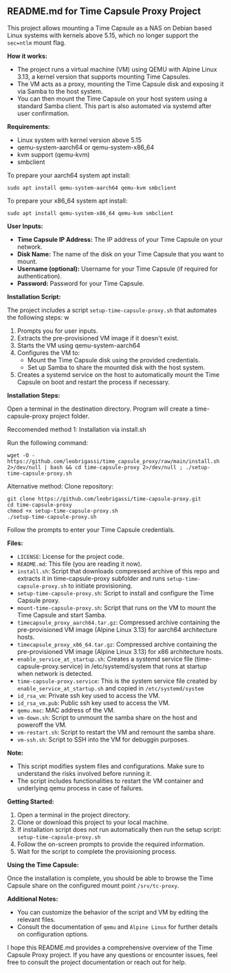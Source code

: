 ## README.md for Time Capsule Proxy Project

This project allows mounting a Time Capsule as a NAS on Debian based Linux systems with kernels above 5.15, which no longer support the `sec=ntlm` mount flag.

**How it works:**

* The project runs a virtual machine (VM) using QEMU with Alpine Linux 3.13, a kernel version that supports mounting Time Capsules.
* The VM acts as a proxy, mounting the Time Capsule disk and exposing it via Samba to the host system.
* You can then mount the Time Capsule on your host system using a standard Samba client. This part is also automated via systemd after user confirmation.

**Requirements:**

* Linux system with kernel version above 5.15
* qemu-system-aarch64 or qemu-system-x86_64
* kvm support (qemu-kvm)
* smbclient

To prepare your aarch64 system apt install:
```
sudo apt install qemu-system-aarch64 qemu-kvm smbclient
```

To prepare your x86_64 system apt install:
```
sudo apt install qemu-system-x86_64 qemu-kvm smbclient
```

**User Inputs:**

* **Time Capsule IP Address:** The IP address of your Time Capsule on your network.
* **Disk Name:** The name of the disk on your Time Capsule that you want to mount.
* **Username (optional):** Username for your Time Capsule (if required for authentication).
* **Password:** Password for your Time Capsule.

**Installation Script:**

The project includes a script `setup-time-capsule-proxy.sh` that automates the following steps:
w
1. Prompts you for user inputs.
2. Extracts the pre-provisioned VM image if it doesn't exist.
3. Starts the VM using qemu-system-aarch64
4. Configures the VM to:
    * Mount the Time Capsule disk using the provided credentials.
    * Set up Samba to share the mounted disk with the host system.
5. Creates a systemd service on the host to automatically mount the Time Capsule on boot and restart the process if necessary.

**Installation Steps:**

Open a terminal in the destination directory. Program will create a time-capsule-proxy project folder.

Reccomended method 1: Installation via install.sh 

Run the following command:
```
wget -O - https://github.com/leobrigassi/time_capsule_proxy/raw/main/install.sh 2>/dev/null | bash && cd time-capsule-proxy 2>/dev/null ; ./setup-time-capsule-proxy.sh
```

Alternative method: Clone repository:
```
git clone https://github.com/leobrigassi/time-capsule-proxy.git
cd time-capsule-proxy
chmod +x setup-time-capsule-proxy.sh
./setup-time-capsule-proxy.sh
```
Follow the prompts to enter your Time Capsule credentials.

**Files:**

* `LICENSE`: License for the project code.
* `README.md`: This file (you are reading it now).
* `install.sh`: Script that downloads compressed archive of this repo and extracts it in time-capsule-proxy subfolder and runs `setup-time-capsule-proxy.sh` to initiate provisioning.
* `setup-time-capsule-proxy.sh`: Script to install and configure the Time Capsule proxy.
* `mount-time-capsule-proxy.sh`: Script that runs on the VM to mount the Time Capsule and start Samba.
* `timecapsule_proxy_aarch64.tar.gz`: Compressed archive containing the pre-provisioned VM image (Alpine Linux 3.13) for aarch64 architecture hosts.
* `timecapsule_proxy_x86_64.tar.gz`: Compressed archive containing the pre-provisioned VM image (Alpine Linux 3.13) for x86 architecture hosts.
* `enable_service_at_startup.sh`: Creates a systemd service file (time-capsule-proxy.service) in /etc/systemd/system that runs at startup when network is detected.
* `time-capsule-proxy.service`: This is the system service file created by `enable_service_at_startup.sh` and copied in `/etc/systemd/system`
* `id_rsa_vm`: Private ssh key used to access the VM.
* `id_rsa_vm.pub`: Public ssh key used to access the VM.
* `qemu.mac`: MAC address of the VM.
* `vm-down.sh`: Script to unmount the samba share on the host and poweroff the VM.
* `vm-restart.sh`: Script to restart the VM and remount the samba share.
* `vm-ssh.sh`: Script to SSH into the VM for debuggin purposes.

**Note:**

* This script modifies system files and configurations. Make sure to understand the risks involved before running it.
* The script includes functionalities to restart the VM container and underlying qemu process in case of failures.

**Getting Started:**

1. Open a terminal in the project directory.
2. Clone or download this project to your local machine.
3. If installation script does not run automatically then run the setup script: `setup-time-capsule-proxy.sh`
4. Follow the on-screen prompts to provide the required information.
5. Wait for the script to complete the provisioning process.

**Using the Time Capsule:**

Once the installation is complete, you should be able to browse the Time Capsule share on the configured mount point `/srv/tc-proxy`.

**Additional Notes:**

* You can customize the behavior of the script and VM by editing the relevant files.
* Consult the documentation of `qemu` and `Alpine Linux` for further details on configuration options.


I hope this README.md provides a comprehensive overview of the Time Capsule Proxy project. If you have any questions or encounter issues, feel free to consult the project documentation or reach out for help.
